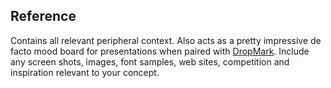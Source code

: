 ## Reference

Contains all relevant peripheral context. Also acts as a pretty impressive de facto mood board for presentations when paired with [DropMark](http://www.dropmark.com). Include any screen shots, images, font samples, web sites, competition and inspiration relevant to your concept.
